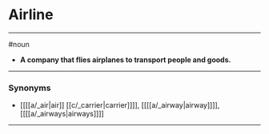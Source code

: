 # Airline
---
#noun
- **A company that flies airplanes to transport people and goods.**
---
### Synonyms
- [[[[a/_air|air]] [[c/_carrier|carrier]]]], [[[[a/_airway|airway]]]], [[[[a/_airways|airways]]]]
---
